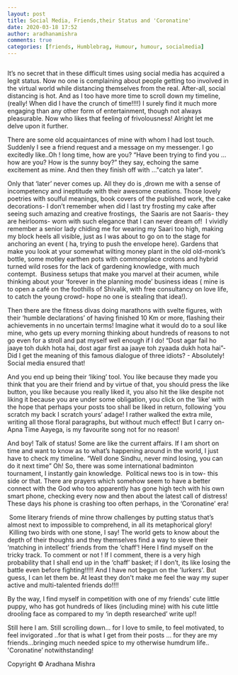 ```yaml
---
layout: post
title: Social Media, Friends,their Status and 'Coronatine'
date: 2020-03-18 17:52
author: aradhanamishra
comments: true
categories: [friends, Humblebrag, Humour, humour, socialmedia]
---
```

<!-- wp:image {"align":"center","id":1124,"sizeSlug":"large"} -->
<div class="wp-block-image"><figure class="aligncenter size-large"><img src="http://www.aradhanamishra.com/wp-content/uploads/2020/03/self-depricating.jpg" alt="" class="wp-image-1124"/></figure></div>
<!-- /wp:image -->

<!-- wp:paragraph -->
<p>It’s no secret that in these difficult times using social media has acquired a legit status. Now no one is complaining about people getting too involved in the virtual world while distancing themselves from the real. After-all, social distancing is hot. And as I too have more time to scroll down my timeline, (really! When did I have the crunch of time!!!!) I surely find it much more engaging than any other form of entertainment, though not always pleasurable. Now who likes that feeling of frivolousness! Alright let me delve upon it further.</p>
<!-- /wp:paragraph -->

<!-- wp:paragraph -->
<p>There are some old acquaintances of mine with whom I had lost touch. Suddenly I see a friend request and a message on my messenger. I go excitedly like..Oh ! long time, how are you? “Have been trying to find you … how are you? How is the sunny boy?” they say, echoing the same excitement as mine. And then they finish off with …"catch ya later". </p>
<!-- /wp:paragraph -->

<!-- wp:paragraph -->
<p>Only that ‘later’ never comes up. All they do is ,drown me with a sense of incompetency and ineptitude with their awesome creations. Those lovely poetries with soulful meanings, book covers of the published work, the cake decorations- I don’t remember when did I last try frosting my cake after seeing such amazing and creative frostings,  the Saaris are not Saaris- they are heirlooms- worn with such elegance that I can never dream of!  I vividly remember a senior lady chiding me for wearing my Saari too high, making my block heels all visible, just as I was about to go on to the stage for anchoring an event ( ha, trying to push the envelope here). Gardens that make you look at your somewhat wilting money plant in the old old-monk’s bottle, some motley earthen pots with commonplace crotons and hybrid turned wild roses for the lack of gardening knowledge, with much contempt.  Business setups that make you marvel at their acumen, while thinking about your ‘forever in the planning mode’ business ideas ( mine is to open a café on the foothills of Shivalik, with free consultancy on love life, to catch the young crowd- hope no one is stealing that idea!).</p>
<!-- /wp:paragraph -->

<!-- wp:paragraph -->
<p>Then there are the fitness divas doing marathons with svelte figures, with their ‘humble declarations’ of having finished 10 Km or more, flashing their achievements in no uncertain terms! Imagine what it would do to a soul like mine, who gets up every morning thinking about hundreds of reasons to not go even for a stroll and pat myself well enough if I do! “Dost agar fail ho jaaye toh dukh hota hai, dost agar first aa jaaye toh zyaada dukh hota hai”- Did I get the meaning of this famous dialogue of three idiots? - Absolutely! Social media ensured that!</p>
<!-- /wp:paragraph -->

<!-- wp:paragraph -->
<p>And you end up being their ‘liking’ tool. You like because they made you think that you are their friend and by virtue of that, you should press the like button, you like because you really liked it, you also hit the like despite not liking it because you are under some obligation, you click on the ‘like’ with the hope that perhaps your posts too shall be liked in return, following ‘you scratch my back I scratch yours’ adage! I rather walked the extra mile, writing all those floral paragraphs, but without much effect! But I carry on- Apna Time Aayega, is my favourite song not for no reason!</p>
<!-- /wp:paragraph -->

<!-- wp:paragraph -->
<p>And boy! Talk of status! Some are like the current affairs. If I am short on time and want to know as to what’s happening around in the world, I just have to check my timeline. “Well done Sindhu, never mind losing, you can do it next time” Oh! So, there was some international badminton tournament, I instantly gain knowledge.  Political news too is in tow- this side or that. There are prayers which somehow seem to have a better connect with the God who too apparently has gone high tech with his own smart phone, checking every now and then about the latest call of distress! These days his phone is crashing too often perhaps, in the ‘Coronatine’ era!</p>
<!-- /wp:paragraph -->

<!-- wp:paragraph -->
<p> Some literary friends of mine throw challenges by putting status that’s almost next to impossible to comprehend, in all its metaphorical glory!  Killing two birds with one stone, I say! The world gets to know about the depth of their thoughts and they themselves find a way to sieve their ‘matching in intellect’ friends from the ‘chaff’! Here I find myself on the tricky track. To comment or not ! If I comment, there is a very high probability that I shall end up in the ‘chaff’ basket; if I don’t, its like losing the battle even before fighting!!!!!   And I have not begun on the 'lurkers'. But guess, I can let them be. At least they don't make me feel the way my super active and multi-talented friends do!!!! </p>
<!-- /wp:paragraph -->

<!-- wp:paragraph -->
<p>By the way, I find myself in competition with one of my friends’ cute little puppy, who has got hundreds of likes (including mine) with his cute little drooling face as compared to my ‘in depth researched’ write up!!</p>
<!-- /wp:paragraph -->

<!-- wp:paragraph -->
<p>Still here I am. Still scrolling down… for I love to smile, to feel motivated, to feel invigorated ..for that is what I get from their posts … for they are my friends…bringing much needed spice to my otherwise humdrum life.. 'Coronatine’ notwithstanding! </p>
<!-- /wp:paragraph -->

<!-- wp:paragraph -->
<p>Copyright © Aradhana Mishra</p>
<!-- /wp:paragraph -->

<!-- wp:paragraph -->
<p></p>
<!-- /wp:paragraph -->
